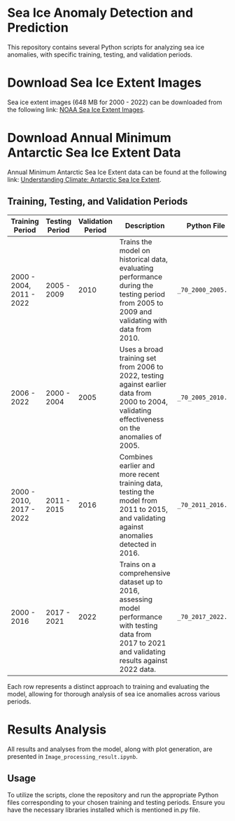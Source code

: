 # Sea Ice Anomaly Detection and Prediction

This repository contains several Python scripts for analyzing sea ice anomalies, with specific training, testing, and validation periods.

# Download Sea Ice Extent Images

Sea ice extent images (648 MB for 2000 - 2022) can be downloaded from the following link: [NOAA Sea Ice Extent Images](https://noaadata.apps.nsidc.org/NOAA/G02135/south/daily/images/).

# Download Annual Minimum Antarctic Sea Ice Extent Data

Annual Minimum Antarctic Sea Ice Extent data can be found at the following link: [Understanding Climate: Antarctic Sea Ice Extent](https://www.climate.gov/news-features/understanding-climate/understanding-climate-antarctic-sea-ice-extent).


## Training, Testing, and Validation Periods

| **Training Period**         | **Testing Period** | **Validation Period** | **Description**                                                                                         | **Python File**              |
|-----------------------------|--------------------|------------------------|---------------------------------------------------------------------------------------------------------|-------------------------------|
| 2000 - 2004, 2011 - 2022    | 2005 - 2009        | 2010                   | Trains the model on historical data, evaluating performance during the testing period from 2005 to 2009 and validating with data from 2010. | `_70_2000_2005.py`           |
| 2006 - 2022                 | 2000 - 2004        | 2005                   | Uses a broad training set from 2006 to 2022, testing against earlier data from 2000 to 2004, validating effectiveness on the anomalies of 2005.  | `_70_2005_2010.py`           |
| 2000 - 2010, 2017 - 2022    | 2011 - 2015        | 2016                   | Combines earlier and more recent training data, testing the model from 2011 to 2015, and validating against anomalies detected in 2016.          | `_70_2011_2016.py`           |
| 2000 - 2016                 | 2017 - 2021        | 2022                   | Trains on a comprehensive dataset up to 2016, assessing model performance with testing data from 2017 to 2021 and validating results against 2022 data. | `_70_2017_2022.py`           |

Each row represents a distinct approach to training and evaluating the model, allowing for thorough analysis of sea ice anomalies across various periods. 

# Results Analysis

All results and analyses from the model, along with plot generation, are presented in `Image_processing_result.ipynb`.



## Usage

To utilize the scripts, clone the repository and run the appropriate Python files corresponding to your chosen training and testing periods. Ensure you have the necessary libraries installed which is mentioned in.py file.
